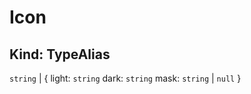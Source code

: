 # **Icon**

## **Kind: TypeAlias**

`string` | { light: `string` dark: `string` mask: `string` | `null` }
